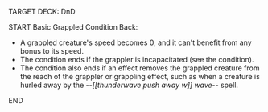 TARGET DECK: DnD

START
Basic
Grappled Condition
Back:
- A grappled creature's speed becomes 0, and it can't benefit from any bonus to its speed.
- The condition ends if the grappler is incapacitated (see the condition).
- The condition also ends if an effect removes the grappled creature from the reach of the grappler or grappling effect, such as when a creature is hurled away by the --_[[thunderwave push away w]] wave_-- spell. 
<!--ID: 1649729961864-->
END